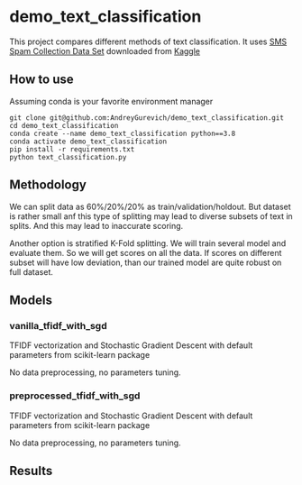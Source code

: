 # demo_text_classification
This project compares different methods of text classification. It uses [SMS Spam Collection Data Set](https://archive.ics.uci.edu/ml/datasets/SMS+Spam+Collection) downloaded from [Kaggle](https://www.kaggle.com/uciml/sms-spam-collection-dataset)

## How to use
Assuming conda is your favorite environment manager
```
git clone git@github.com:AndreyGurevich/demo_text_classification.git
cd demo_text_classification
conda create --name demo_text_classification python==3.8
conda activate demo_text_classification
pip install -r requirements.txt
python text_classification.py
```
## Methodology
We can split data as 60%/20%/20% as train/validation/holdout. But dataset is rather small anf this type of splitting may lead to diverse subsets of text in splits. And this may lead to inaccurate scoring.

Another option is stratified K-Fold splitting. We will train several model and evaluate them. So we will get scores on all the data. If scores on different subset will have low deviation, than our trained model are quite robust on full dataset.

## Models
### vanilla_tfidf_with_sgd
TFIDF vectorization and Stochastic Gradient Descent with default parameters from scikit-learn package

No data preprocessing, no parameters tuning.

### preprocessed_tfidf_with_sgd
TFIDF vectorization and Stochastic Gradient Descent with default parameters from scikit-learn package

No data preprocessing, no parameters tuning.

## Results
